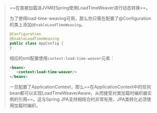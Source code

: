 >==在类被加载进JVM时Spring使用LoadTimeWeaver进行动态转换==。
>
>为了使得load-time-weaving可用，那么你只需在配置了@Configuration的类上添加`@EnableLoadTimeWeaving`。
>
>```java
>@Configuration 
>@EnableLoadTimeWeaving
>public class AppConfig {
>}
>```
>
>相应的xml配置使用`context:load-time-weaver`元素：
>
>```xml
><beans> 
>    <context:load-time-weaver/> 
></beans>
>```
>
>一旦配置了ApplicationContext，那么==在ApplicationContext中的任何bean都可以实现LoadTimeWeaverAware，从而接受对类加载时编织器实例的引用==。这与Spring JPA支持相结合时非常有用，JPA类转化必须使用加载时编织。

